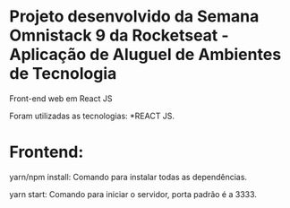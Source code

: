 # Projeto desenvolvido da Semana Omnistack 9 da Rocketseat - Aplicação de Aluguel de Ambientes de Tecnologia

Front-end web em React JS

Foram utilizadas as tecnologias: *REACT JS.

# Frontend:
yarn/npm install: Comando para instalar todas as dependências.

yarn start: Comando para iniciar o servidor, porta padrão é a 3333.
